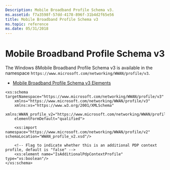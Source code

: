 ```yaml
---
Description: Mobile Broadband Profile Schema v3.
ms.assetid: f7a3598f-57dd-4178-896f-31b4d2f65e56
title: Mobile Broadband Profile Schema v3
ms.topic: reference
ms.date: 05/31/2018
---
```


# Mobile Broadband Profile Schema v3

The Windows 8Mobile Broadband Profile Schema v3 is available in the namespace `https://www.microsoft.com/networking/WWAN/profile/v3`.

-   [Mobile Broadband Profile Schema v3 Elements](mobile-broadband-profile-schema-v3-elements.md)

``` syntax
<xs:schema targetNamespace="https://www.microsoft.com/networking/WWAN/profile/v3" 
    xmlns="https://www.microsoft.com/networking/WWAN/profile/v3"  
    xmlns:xs="https://www.w3.org/2001/XMLSchema" 
    xmlns:WWAN_profile_v2="https://www.microsoft.com/networking/WWAN/profile/v2"  
    elementFormDefault="qualified"> 

    <xs:import namespace="https://www.microsoft.com/networking/WWAN/profile/v2" schemaLocation="WWAN_profile_v2.xsd"/> 

    <!-- Flag to indicate whether this is an additional PDP context profile, default is "false" --> 
    <xs:element name="IsAdditionalPdpContextProfile" type="xs:boolean"/> 
</xs:schema> 
```

 

 



